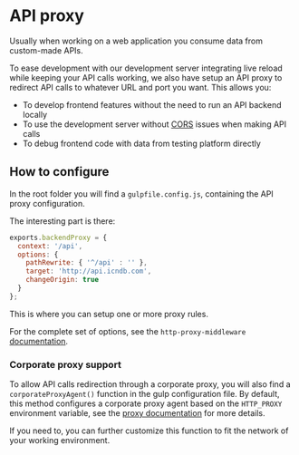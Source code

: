 # API proxy

Usually when working on a web application you consume data from custom-made APIs.

To ease development with our development server integrating live reload while keeping your API calls working, we also
have setup an API proxy to redirect API calls to whatever URL and port you want. This allows you:

- To develop frontend features without the need to run an API backend locally
- To use the development server without [CORS](https://en.wikipedia.org/wiki/Cross-origin_resource_sharing) issues
  when making API calls
- To debug frontend code with data from testing platform directly

## How to configure

In the root folder you will find a `gulpfile.config.js`, containing the API proxy configuration.

The interesting part is there:
```js
exports.backendProxy = {
  context: '/api',
  options: {
    pathRewrite: { '^/api' : '' },
    target: 'http://api.icndb.com',
    changeOrigin: true
  }
};
```

This is where you can setup one or more proxy rules.

For the complete set of options, see the `http-proxy-middleware`
[documentation](https://github.com/chimurai/http-proxy-middleware/).

### Corporate proxy support

To allow API calls redirection through a corporate proxy, you will also find a `corporateProxyAgent()` function
in the gulp configuration file. By default, this method configures a corporate proxy agent based on the 
`HTTP_PROXY` environment variable, see the [proxy documentation](proxy.md) for more details.

If you need to, you can further customize this function to fit the network of your working environment.
